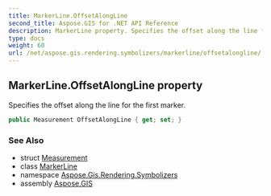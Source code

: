 ```yaml
---
title: MarkerLine.OffsetAlongLine
second_title: Aspose.GIS for .NET API Reference
description: MarkerLine property. Specifies the offset along the line for the first marker.
type: docs
weight: 60
url: /net/aspose.gis.rendering.symbolizers/markerline/offsetalongline/
---
```

## MarkerLine.OffsetAlongLine property

Specifies the offset along the line for the first marker.

```csharp
public Measurement OffsetAlongLine { get; set; }
```

### See Also

* struct [Measurement](../../../aspose.gis.rendering/measurement/)
* class [MarkerLine](../)
* namespace [Aspose.Gis.Rendering.Symbolizers](../../markerline/)
* assembly [Aspose.GIS](../../../)


